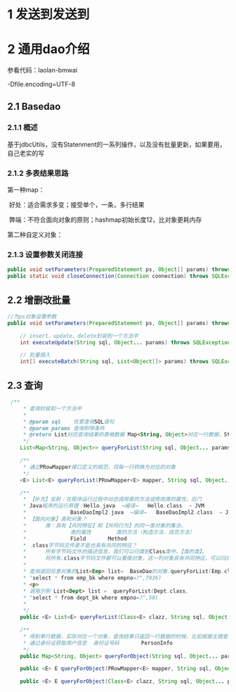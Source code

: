  

# 1 **发送到发送到**





# 2 **通用dao介绍**

参看代码：laolan-bmwai

-Dfile.encoding=UTF-8

## 2.1 **Basedao**

### 2.1.1 **概述**

基于jdbcUtils，没有Statenment的一系列操作，以及没有批量更新，如果要用，自己老实的写

### 2.1.2 **多表结果思路**

第一种map：

​	好处：适合需求多变；接受单个，一条，多行结果

​	弊端：不符合面向对象的原则；hashmap初始长度12，比对象更耗内存



第二种自定义对象：

 

### 2.1.3 设置参数关闭连接

```java
public void setParameters(PreparedStatement ps, Object[] params) throws SQLException //设置参数
public static void closeConnection(Connection connection) throws SQLException{  //手动关连接
```

 

## 2.2 **增删改**批量

```java
//为ps对象设置参数
public void setParameters(PreparedStatement ps, Object[] params) throws SQLException;

    // insert、update、delete封装到一个方法中
    int executeUpdate(String sql, Object... params) throws SQLException;

    // 批量插入
    int[] executeBatch(String sql, List<Object[]> params) throws SQLException;
```



## 2.3 **查询**

```java
 /**
     * 查询封装到一个方法中
     *
     * @param sql    任意查询SQL语句
     * @param params 查询附带条件
     * @return List对应查询结果的表格数据 Map<String, Object>对应一行数据，String对应列名，Object对应列的值
     */
    List<Map<String, Object>> queryForList(String sql, Object... params);

    /**
     * 通过PRowMapper接口定义的规范，将每一行转换为对应的对象
     */
    <E> List<E> queryForList(PRowMapper<E> mapper, String sql, Object... params);

    /**
     * 【补充】反射：在程序运行过程中动态调用类的方法或修改类的属性，后门
     * Java程序的运行原理：Hello.java  →编译→   Hello.class  → JVM
     * 				BaseDaoImpl2.java  →编译→   BaseDaoImpl2.class  → JVM
     * 【面向对象】类和对象？
     * 		类：具有【共同特征】和【共同行为】的同一类对象的集合。
     * 				类的属性		类的方法（构造方法、成员方法）
     * 				Field		Method
     * .class字节码文件是不是也具有共同的特征？
     * 		所有字节码文件的描述信息，我们可以归类到Class类中，【类的类】。
     * 		将所有.class字节码文件都可以看做对象，这一列对象具有共同特征，可以归类为一个类，Class类。
     *
     * 查询返回任意对象的List<Emp> list=  BaseDao的对象.queryForList(Emp.class,
     * "select * from emp_bk where empno=?",7936)
     * <p>
     * 调用示例 List<Dept> list =  queryForList(Dept.class,
     * "select * from dept_bk where empno=?",50)
     *
     */
    public <E> List<E> queryForList(Class<E> clazz, String sql, Object... params);

    /**
     * 得到单行数据，实际对应一个对象，查询结果只返回一行数据的时候，比如根据主键查询
     * 通过身份证获取用户信息  身份证号码   	PersonInfo
     */
    public Map<String, Object> queryForObject(String sql, Object... params);

    public <E> E queryForObject(PRowMapper<E> mapper, String sql, Object... params);

    public <E> E queryForObject(Class<E> clazz, String sql, Object... params) ;
```

